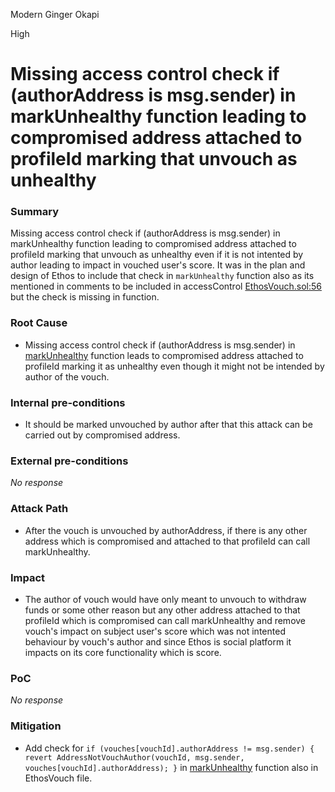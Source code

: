 Modern Ginger Okapi

High

# Missing access control check if (authorAddress is msg.sender) in markUnhealthy function leading to compromised address attached to profileId marking that unvouch as unhealthy

### Summary

Missing access control check if (authorAddress is msg.sender) in markUnhealthy function leading to compromised address attached to profileId marking that unvouch as unhealthy even if it is not intented by author leading to impact in vouched user's score. It was in the plan and design of Ethos to include that check in `markUnhealthy` function also as its mentioned in comments to be included in accessControl [EthosVouch.sol:56](https://github.com/sherlock-audit/2024-11-ethos-network-ii/blob/main/ethos/packages/contracts/contracts/EthosVouch.sol#L56) but the check is missing in function.

### Root Cause

- Missing access control check if (authorAddress is msg.sender) in [markUnhealthy](https://github.com/sherlock-audit/2024-11-ethos-network-ii/blob/main/ethos/packages/contracts/contracts/EthosVouch.sol#L496) function leads to compromised address attached to profileId marking it as unhealthy even though it might not be intended by author of the vouch.

### Internal pre-conditions

- It should be marked unvouched by author after that this attack can be carried out by compromised address.

### External pre-conditions

_No response_

### Attack Path

- After the vouch is unvouched by authorAddress, if there is any other address which is compromised and attached to that profileId can call markUnhealthy.

### Impact

- The author of vouch would have only meant to unvouch to withdraw funds or some other reason but any other address attached to that profileId which is compromised can call markUnhealthy and remove vouch's impact on subject user's score which was not intented behaviour by vouch's author and since Ethos is social platform it impacts on its core functionality which is score.

### PoC

_No response_

### Mitigation

- Add check for `if (vouches[vouchId].authorAddress != msg.sender) {
      revert AddressNotVouchAuthor(vouchId, msg.sender, vouches[vouchId].authorAddress);
    }` in [markUnhealthy](https://github.com/sherlock-audit/2024-11-ethos-network-ii/blob/main/ethos/packages/contracts/contracts/EthosVouch.sol#L487) function also in EthosVouch file.